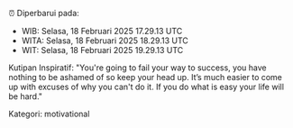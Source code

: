 ⏰ Diperbarui pada:
- WIB: Selasa, 18 Februari 2025 17.29.13 UTC
- WITA: Selasa, 18 Februari 2025 18.29.13 UTC
- WIT: Selasa, 18 Februari 2025 19.29.13 UTC

Kutipan Inspiratif:
"You're going to fail your way to success, you have nothing to be ashamed of so keep your head up. It’s much easier to come up with excuses of why you can't do it. If you do what is easy your life will be hard."


Kategori: motivational

